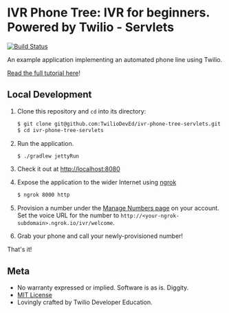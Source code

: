 # IVR Phone Tree: IVR for beginners. Powered by Twilio - Servlets

[![Build Status](https://travis-ci.org/TwilioDevEd/ivr-phone-tree-servlets.svg?branch=master)](https://travis-ci.org/TwilioDevEd/ivr-phone-tree-servlets)

An example application implementing an automated phone line using Twilio.

[Read the full tutorial here](https://www.twilio.com/docs/tutorials/walkthrough/ivr-phone-tree/java/servlets)!

## Local Development

1. Clone this repository and `cd` into its directory:
   ```bash
   $ git clone git@github.com:TwilioDevEd/ivr-phone-tree-servlets.git
   $ cd ivr-phone-tree-servlets
   ```

2. Run the application.
   ```bash
   $ ./gradlew jettyRun
   ```

3. Check it out at [http://localhost:8080](http://localhost:8080)

4. Expose the application to the wider Internet using [ngrok](https://ngrok.com/)

   ```bash
   $ ngrok 8000 http
   ```
5. Provision a number under the
   [Manage Numbers page](https://www.twilio.com/user/account/phone-numbers/incoming)
   on your account. Set the voice URL for the number to
   `http://<your-ngrok-subdomain>.ngrok.io/ivr/welcome`.

6. Grab your phone and call your newly-provisioned number!

That's it!

## Meta

* No warranty expressed or implied. Software is as is. Diggity.
* [MIT License](http://www.opensource.org/licenses/mit-license.html)
* Lovingly crafted by Twilio Developer Education.
